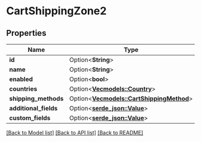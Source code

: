 # CartShippingZone2

## Properties

Name | Type | Description | Notes
------------ | ------------- | ------------- | -------------
**id** | Option<**String**> |  | [optional]
**name** | Option<**String**> |  | [optional]
**enabled** | Option<**bool**> |  | [optional]
**countries** | Option<[**Vec<models::Country>**](Country.md)> |  | [optional]
**shipping_methods** | Option<[**Vec<models::CartShippingMethod>**](Cart_ShippingMethod.md)> |  | [optional]
**additional_fields** | Option<[**serde_json::Value**](.md)> |  | [optional]
**custom_fields** | Option<[**serde_json::Value**](.md)> |  | [optional]

[[Back to Model list]](../README.md#documentation-for-models) [[Back to API list]](../README.md#documentation-for-api-endpoints) [[Back to README]](../README.md)


